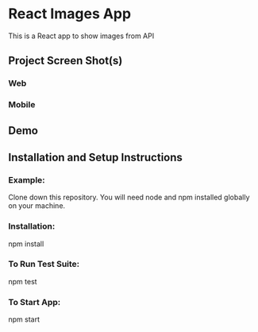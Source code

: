 # React Images App

This is a React app to show images from API

## Project Screen Shot(s)

### Web


### Mobile



## Demo 



## Installation and Setup Instructions

### Example:
Clone down this repository. You will need node and npm installed globally on your machine.

### Installation:

npm install

### To Run Test Suite:

npm test

### To Start App:

npm start

